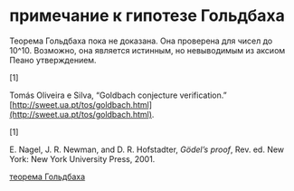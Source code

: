 # примечание к гипотезе Гольдбаха
Теорема Гольдбаха пока не доказана. Она проверена для чисел до 10^10. Возможно, она является истинным, но невыводимым из аксиом Пеано утверждением.

\[1\]

Tomás Oliveira e Silva, “Goldbach conjecture verification.” [http://sweet.ua.pt/tos/goldbach.html](http://sweet.ua.pt/tos/goldbach.html).

\[1\]

E. Nagel, J. R. Newman, and D. R. Hofstadter, _Gödel’s proof_, Rev. ed. New York: New York University Press, 2001.

[теорема Гольдбаха](%D0%B3%D0%B8%D0%BF%D0%BE%D1%82%D0%B5%D0%B7%D0%B0%20%D0%93%D0%BE%D0%BB%D1%8C%D0%B4%D0%B1%D0%B0%D1%85%D0%B0)